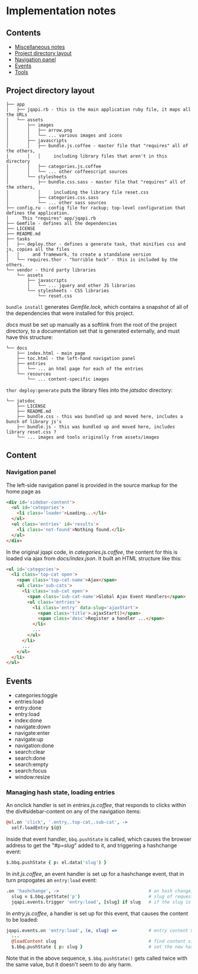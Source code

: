 ﻿# Implementation notes

## Contents

* [Miscellaneous notes](#miscellaneous-notes)
* [Project directory layout](#project-directory-layout)
* [Navigation panel](#navigation-panel)
* [Events](#events)
* [Tools](#tools)


## Project directory layout

```
├── app
│   ├── jqapi.rb - this is the main application ruby file, it maps all the URLs
│   └── assets
│       ├── images
│       │   ├── arrow.png
│       │   └── ... various images and icons
│       ├── javascripts
│       │   ├── bundle.js.coffee - master file that "requires" all of the others,
│       │   │     including library files that aren't in this directory
│       │   ├── categories.js.coffee
│       │   └── ... other coffeescript sources
│       └── stylesheets
│           ├── bundle.css.sass - master file that "requires" all of the others,
│           │     including the library file reset.css
│           ├── categories.css.sass
│           └── ... other sass sources
├── config.ru - config file for rackup; top-level configuration that defines the application.
│     This "requires" app/jqapi.rb
├── Gemfile - defines all the dependencies
├── LICENSE
├── README.md
├── tasks
│   ├── deploy.thor - defines a generate task, that minifies css and js, copies all the files
│   │     and framework, to create a standalone version
│   └── requires.thor - "horrible hack" - this is included by the others.
└── vendor - third party libraries
    └── assets
        ├── javascripts
        │   └── ... jquery and other JS libraries
        └── stylesheets - CSS libraries
            └── reset.css
```

`bundle install` generates *Gemfile.lock*, which contains a snapshot of all of the
dependencies that were installed for this project.

*docs* must be set up manually as a softlink from the root of the project directory,
to a documentation set that is generated externally, and must have this structure:

```
└── docs
    ├── index.html - main page
    ├── toc.html - the left-hand navigation panel
    ├── entries
    │   └── ... an html page for each of the entries
    └── resources
        └── ... content-specific images
```

`thor deploy:generate` puts the library files into the *jatsdoc* directory:

```
└── jatsdoc
    ├── LICENSE
    ├── README.md
    ├── bundle.css - this was bundled up and moved here, includes a bunch of library js's
    ├── bundle.js - this was bundled up and moved here, includes library reset.css ?
    └── ... images and tools originally from assets/images
```


## Content

### Navigation panel

The left-side navigation panel is provided in the source markup for the home page
as

```html
<div id='sidebar-content'>
  <ul id='categories'>
    <li class='loader'>Loading...</li>
  </ul>
  <ul class='entries' id='results'>
    <li class='not-found'>Nothing found.</li>
  </ul>
</div>
```

In the original jqapi code, in *categories.js.coffee*, the content for this is loaded
via ajax from *docs/index.json*.  It built an HTML structure like this:

```html
<ul id='categories'>
  <li class='top-cat open'>
    <span class='top-cat-name'>Ajax</span>
    <ul class='sub-cats'>
      <li class='sub-cat open'>
        <span class='sub-cat-name'>Global Ajax Event Handlers</span>
        <ul class='entries'>
          <li class='entry' data-slug='ajaxStart'>
            <span class='title'>.ajaxStart()</span>
            <span class='desc'>Register a handler ...</span>
          </li>
          ...
        </ul>
      </li>
      ...
    </ul>
  </li>
</ul>
```


## Events

* categories:toggle
* entries:load
* entry:done
* entry:load
* index:done
* navigate:down
* navigate:enter
* navigate:up
* navigation:done
* search:clear
* search:done
* search:empty
* search:focus
* window:resize


### Managing hash state, loading entries

An onclick handler is set in *entries.js.coffee*, that responds to clicks within the
div#sidebar-content on any of the navigation items:

```coffee
@el.on 'click', '.entry,.top-cat,.sub-cat', ->
  self.loadEntry $(@)
```

Inside that event handler, `bbq.pushState` is called, which causes the browser
address to get the "#p=*slug*" added to it, and triggering a hashchange event:

```coffee
$.bbq.pushState { p: el.data('slug') }
```

In *init.js.coffee*, an event handler is set up for a hashchange event, that
in turn propogates an `entry:load` event:

```coffee
.on 'hashchange', ->                                  # on hash change, happens in entry load
  slug = $.bbq.getState('p')                          # slug of requested entry
  jqapi.events.trigger 'entry:load', [slug] if slug   # if the slug is set load the entry
```

In *entry.js.coffee*, a handler is set up for this event, that causes the content to
be loaded:

```coffee
jqapi.events.on 'entry:load', (e, slug) =>            # entry content must be loaded on this event
  ...
  @loadContent slug                                   # find content via the slug
  $.bbq.pushState { p: slug }                         # set the new hash state with old #p= format
```

Note that in the above sequence, `$.bbq.pushState()` gets called twice with the same
value, but it doesn't seem to do any harm.


